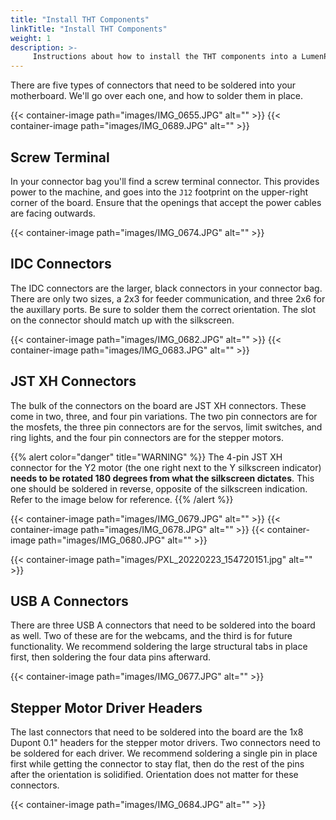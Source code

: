 ```yaml
---
title: "Install THT Components"
linkTitle: "Install THT Components"
weight: 1
description: >-
     Instructions about how to install the THT components into a LumenPnP Motherboard
---
```


There are five types of connectors that need to be soldered into your motherboard. We'll go over each one, and how to solder them in place.

{{< container-image path="images/IMG_0655.JPG" alt="" >}}
{{< container-image path="images/IMG_0689.JPG" alt="" >}}

## Screw Terminal
In your connector bag you'll find a screw terminal connector. This provides power to the machine, and goes into the `J12` footprint on the upper-right corner of the board. Ensure that the openings that accept the power cables are facing outwards.

{{< container-image path="images/IMG_0674.JPG" alt="" >}}

## IDC Connectors
The IDC connectors are the larger, black connectors in your connector bag. There are only two sizes, a 2x3 for feeder communication, and three 2x6 for the auxillary ports. Be sure to solder them the correct orientation. The slot on the connector should match up with the silkscreen.

{{< container-image path="images/IMG_0682.JPG" alt="" >}}
{{< container-image path="images/IMG_0683.JPG" alt="" >}}

## JST XH Connectors
The bulk of the connectors on the board are JST XH connectors. These come in two, three, and four pin variations. The two pin connectors are for the mosfets, the three pin connectors are for the servos, limit switches, and ring lights, and the four pin connectors are for the stepper motors.

{{% alert color="danger" title="WARNING" %}}
The 4-pin JST XH connector for the Y2 motor (the one right next to the Y silkscreen indicator) **needs to be rotated 180 degrees from what the silkscreen dictates**. This one should be soldered in reverse, opposite of the silkscreen indication. Refer to the image below for reference.
{{% /alert %}}

{{< container-image path="images/IMG_0679.JPG" alt="" >}}
{{< container-image path="images/IMG_0678.JPG" alt="" >}}
{{< container-image path="images/IMG_0680.JPG" alt="" >}}

{{< container-image path="images/PXL_20220223_154720151.jpg" alt="" >}}

## USB A Connectors
There are three USB A connectors that need to be soldered into the board as well. Two of these are for the webcams, and the third is for future functionality. We recommend soldering the large structural tabs in place first, then soldering the four data pins afterward.

{{< container-image path="images/IMG_0677.JPG" alt="" >}}

## Stepper Motor Driver Headers
The last connectors that need to be soldered into the board are the 1x8 Dupont 0.1" headers for the stepper motor drivers. Two connectors need to be soldered for each driver. We recommend soldering a single pin in place first while getting the connector to stay flat, then do the rest of the pins after the orientation is solidified. Orientation does not matter for these connectors.

{{< container-image path="images/IMG_0684.JPG" alt="" >}}

